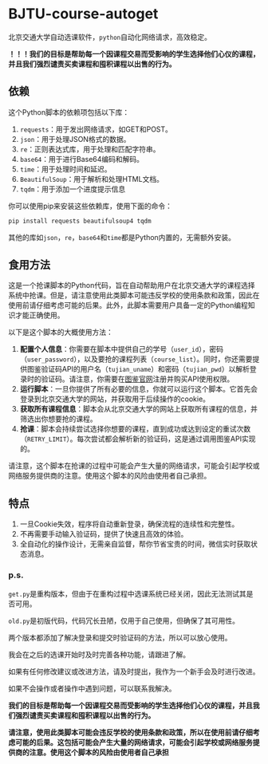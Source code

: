 # BJTU-course-autoget
北京交通大学自动选课软件，`python`自动化网络请求，高效稳定。

**！！！我们的目标是帮助每一个因课程交易而受影响的学生选择他们心仪的课程，并且我们强烈谴责买卖课程和囤积课程以出售的行为。**

## 依赖

这个Python脚本的依赖项包括以下库：

1. `requests`：用于发出网络请求，如GET和POST。
2. `json`：用于处理JSON格式的数据。
3. `re`：正则表达式库，用于处理和匹配字符串。
4. `base64`：用于进行Base64编码和解码。
5. `time`：用于处理时间和延迟。
6. `BeautifulSoup`：用于解析和处理HTML文档。
7. `tqdm`：用于添加一个进度提示信息 

你可以使用pip来安装这些依赖库，使用下面的命令：

```bash
pip install requests beautifulsoup4 tqdm
```

其他的库如`json`，`re`，`base64`和`time`都是Python内置的，无需额外安装。



## 食用方法

这是一个抢课脚本的Python代码，旨在自动帮助用户在北京交通大学的课程选择系统中抢课。但是，请注意使用此类脚本可能违反学校的使用条款和政策，因此在使用前请仔细考虑可能的后果。此外，此脚本需要用户具备一定的Python编程知识才能正确使用。

以下是这个脚本的大概使用方法：

1. **配置个人信息**：你需要在脚本中提供自己的学号（`user_id`），密码（`user_password`），以及要抢的课程列表（`course_list`）。同时，你还需要提供图鉴验证码API的用户名（`tujian_uname`）和密码（`tujian_pwd`）以解析登录时的验证码。请注意，你需要在[图鉴官网](http://www.ttshitu.com/)注册并购买API使用权限。
2. **运行脚本**：一旦你提供了所有必要的信息，你就可以运行这个脚本。它首先会登录到北京交通大学的网站，并获取用于后续操作的cookie。
3. **获取所有课程信息**：脚本会从北京交通大学的网站上获取所有课程的信息，并筛选出你想要抢的课程。
4. **抢课**：脚本会持续尝试选择你想要的课程，直到成功或达到设定的重试次数（`RETRY_LIMIT`）。每次尝试都会解析新的验证码，这是通过调用图鉴API实现的。

请注意，这个脚本在抢课的过程中可能会产生大量的网络请求，可能会引起学校或网络服务提供商的注意。使用这个脚本的风险由使用者自己承担。



## 特点

1. 一旦Cookie失效，程序将自动重新登录，确保流程的连续性和完整性。
2. 不再需要手动输入验证码，提供了快速且高效的体验。
3. 全自动化的操作设计，无需亲自监督，帮你节省宝贵的时间，微信实时获取状态消息。



### p.s.

`get.py`是重构版本，但由于在重构过程中选课系统已经关闭，因此无法测试其是否可用。

`old.py`是初版代码，代码冗长丑陋，仅用于自己使用，但确保了其可用性。

两个版本都添加了解决登录和提交时验证码的方法，所以可以放心使用。

我会在之后的选课开始时及时完善各种功能，请跟进了解。

如果有任何修改建议或改进方法，请及时提出，我作为一个新手会及时进行改进。

如果不会操作或者操作中遇到问题，可以联系我解决。

**我们的目标是帮助每一个因课程交易而受影响的学生选择他们心仪的课程，并且我们强烈谴责买卖课程和囤积课程以出售的行为。**

**请注意，使用此类脚本可能会违反学校的使用条款和政策，所以在使用前请仔细考虑可能的后果。这包括可能会产生大量的网络请求，可能会引起学校或网络服务提供商的注意。使用这个脚本的风险由使用者自己承担**

